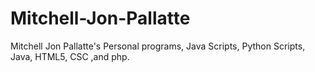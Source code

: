 # Mitchell-Jon-Pallatte
Mitchell Jon Pallatte's Personal programs, Java Scripts, Python Scripts, Java, HTML5, CSC ,and php.
